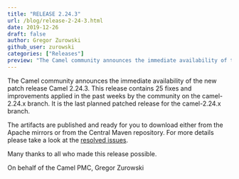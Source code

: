 ```yaml
---
title: "RELEASE 2.24.3"
url: /blog/release-2-24-3.html
date: 2019-12-26
draft: false 
author: Gregor Zurowski
github_user: zurowski
categories: ["Releases"]
preview: "The Camel community announces the immediate availability of the new patch release Camel 2.24.3"
---
```



The Camel community announces the immediate availability of the new patch release Camel 2.24.3.
This release contains 25 fixes and improvements applied in the past weeks by the community on the camel-2.24.x branch.
It is the last planned patched release for the camel-2.24.x branch.

The artifacts are published and ready for you to download either from the Apache mirrors or from the Central Maven repository. For more details please take a look at the [resolved issues](/releases/release-2.24.3/#resolved).

Many thanks to all who made this release possible.

On behalf of the Camel PMC,
Gregor Zurowski
